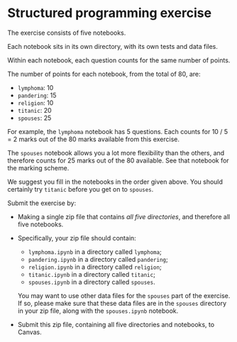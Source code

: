 # Structured programming exercise

The exercise consists of five notebooks.

Each notebook sits in its own directory, with its own tests and data files.

Within each notebook, each question counts for the same number of points.

The number of points for each notebook, from the total of 80, are:

* `lymphoma`: 10
* `pandering`: 15
* `religion`: 10
* `titanic`: 20
* `spouses`: 25

For example, the `lymphoma` notebook has 5 questions.  Each counts for 10
/ 5 = 2 marks out of the 80 marks available from this exercise.

The `spouses` notebook allows you a lot more flexibility than the others, and
therefore counts for 25 marks out of the 80 available.  See that notebook for
the marking scheme.

We suggest you fill in the notebooks in the order given above.  You should
certainly try `titanic` before you get on to `spouses`.

Submit the exercise by:

*   Making a single zip file that contains *all five directories*, and
    therefore all five notebooks.
*   Specifically, your zip file should contain:

    * `lymphoma.ipynb` in a directory called `lymphoma`;
    * `pandering.ipynb` in a directory called `pandering`;
    * `religion.ipynb` in a directory called `religion`;
    * `titanic.ipynb` in a directory called `titanic`;
    * `spouses.ipynb` in a directory called `spouses`.

    You may want to use other data files for the `spouses` part of the exercise.
    If so, please make sure that these data files are in the `spouses` directory in
    your zip file, along with the `spouses.ipynb` notebook.

*   Submit this zip file, containing all five directories and notebooks, to
    Canvas.
